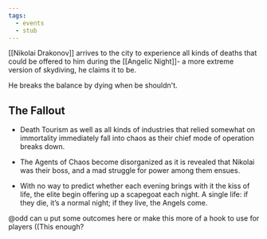 ```yaml
---
tags:
  - events
  - stub
---
```

[[Nikolai Drakonov]] arrives to the city to experience all kinds of deaths that could be offered to him during the [[Angelic Night]]- a more extreme version of skydiving, he claims it to be. 

He breaks the balance by dying when be shouldn't.

## The Fallout

- Death Tourism as well as all kinds of industries that relied somewhat on immortality immediately fall into chaos as their chief mode of operation breaks down.

- The Agents of Chaos become disorganized as it is revealed that Nikolai was their boss, and a mad struggle for power among them ensues.

- With no way to predict whether each evening brings with it the kiss of life, the elite begin offering up a scapegoat each night. A single life: if they die, it’s a normal night; if they live, the Angels come.


@odd can u put some outcomes here or make this more of a hook to use for players
((This enough?